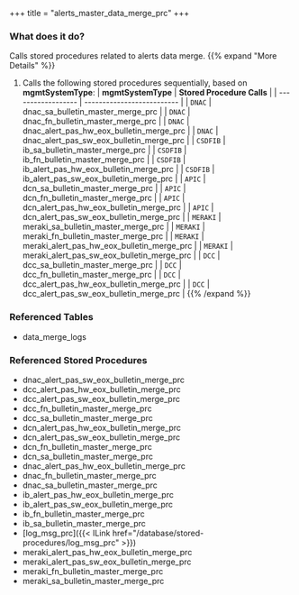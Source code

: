 +++
title = "alerts_master_data_merge_prc"
+++

### What does it do?
Calls stored procedures related to alerts data merge.
{{% expand "More Details" %}}
1. Calls the following stored procedures sequentially, based on **mgmtSystemType**:
| **mgmtSystemType** | **Stored Procedure Calls**                 |
| ------------------ | --------------------------                 |
| `DNAC`             | dnac_sa_bulletin_master_merge_prc          |
| `DNAC`             | dnac_fn_bulletin_master_merge_prc          |
| `DNAC`             | dnac_alert_pas_hw_eox_bulletin_merge_prc   |
| `DNAC`             | dnac_alert_pas_sw_eox_bulletin_merge_prc   |
| `CSDFIB`           | ib_sa_bulletin_master_merge_prc            |
| `CSDFIB`           | ib_fn_bulletin_master_merge_prc            |
| `CSDFIB`           | ib_alert_pas_hw_eox_bulletin_merge_prc     |
| `CSDFIB`           | ib_alert_pas_sw_eox_bulletin_merge_prc     |
| `APIC`             | dcn_sa_bulletin_master_merge_prc           |
| `APIC`             | dcn_fn_bulletin_master_merge_prc           |
| `APIC`             | dcn_alert_pas_hw_eox_bulletin_merge_prc    |
| `APIC`             | dcn_alert_pas_sw_eox_bulletin_merge_prc    |
| `MERAKI`           | meraki_sa_bulletin_master_merge_prc        |
| `MERAKI`           | meraki_fn_bulletin_master_merge_prc        |
| `MERAKI`           | meraki_alert_pas_hw_eox_bulletin_merge_prc |
| `MERAKI`           | meraki_alert_pas_sw_eox_bulletin_merge_prc |
| `DCC`              | dcc_sa_bulletin_master_merge_prc           |
| `DCC`              | dcc_fn_bulletin_master_merge_prc           |
| `DCC`              | dcc_alert_pas_hw_eox_bulletin_merge_prc    |
| `DCC`              | dcc_alert_pas_sw_eox_bulletin_merge_prc    |
{{% /expand %}}

### Referenced Tables
- data_merge_logs

### Referenced Stored Procedures
- dnac_alert_pas_sw_eox_bulletin_merge_prc 
- dcc_alert_pas_hw_eox_bulletin_merge_prc              
- dcc_alert_pas_sw_eox_bulletin_merge_prc              
- dcc_fn_bulletin_master_merge_prc                     
- dcc_sa_bulletin_master_merge_prc                     
- dcn_alert_pas_hw_eox_bulletin_merge_prc              
- dcn_alert_pas_sw_eox_bulletin_merge_prc              
- dcn_fn_bulletin_master_merge_prc                     
- dcn_sa_bulletin_master_merge_prc                     
- dnac_alert_pas_hw_eox_bulletin_merge_prc             
- dnac_fn_bulletin_master_merge_prc                    
- dnac_sa_bulletin_master_merge_prc                    
- ib_alert_pas_hw_eox_bulletin_merge_prc               
- ib_alert_pas_sw_eox_bulletin_merge_prc               
- ib_fn_bulletin_master_merge_prc                      
- ib_sa_bulletin_master_merge_prc                      
- [log_msg_prc]({{< ILink href="/database/stored-procedures/log_msg_prc" >}})
- meraki_alert_pas_hw_eox_bulletin_merge_prc           
- meraki_alert_pas_sw_eox_bulletin_merge_prc           
- meraki_fn_bulletin_master_merge_prc                  
- meraki_sa_bulletin_master_merge_prc                  
